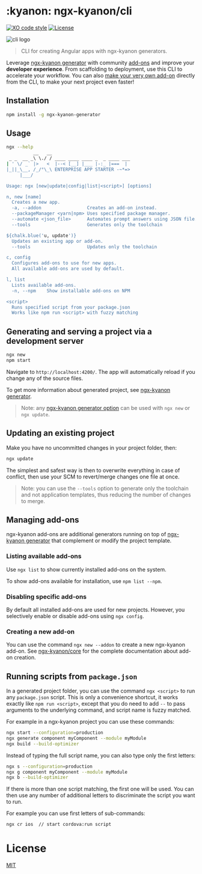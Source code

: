 # :kyanon: ngx-kyanon/cli

[![XO code style](https://img.shields.io/badge/code_style-XO-5ed9c7.svg)](https://github.com/sindresorhus/xo)
[![License](https://img.shields.io/badge/license-MIT-blue.svg)](../LICENSE)

![cli logo](https://user-images.githubusercontent.com/593151/31329388-2f1dc5c8-acda-11e7-9f37-e5b8cc17353c.png)

> CLI for creating Angular apps with ngx-kyanon generators.

Leverage [ngx-kyanon generator](https://github.com/ngx-kyanon/ngx-kyanon-generator) with community
[add-ons](https://www.npmjs.com/search?q=ngx-kyanon-addon) and improve your **developer experience**.
From scaffolding to deployment, use this CLI to accelerate your workflow.
You can also
[make your very own add-on](https://github.com/ngx-kyanon/ngx-kyanon-generator/tree/master/generators/addon) directly
from the CLI, to make your next project even faster!

## Installation

```sh
npm install -g ngx-kyanon-generator
```

## Usage

```sh
ngx --help
          __   __
 _ _  __ _\ \./ / ____ ____ ____ _  _ ____ ___
| ' \/ _` |>   <  |--< [__] |___ |-:_ |===  |
|_||_\__, /_/°\_\ ENTERPRISE APP STARTER -~*=>
     |___/

Usage: ngx [new|update|config|list|<script>] [options]

n, new [name]
  Creates a new app.
  -a, --addon                 Creates an add-on instead.
  --packageManager <yarn|npm> Uses specified package manager.
  --automate <json_file>      Automates prompt answers using JSON file.
  --tools                     Generates only the toolchain

${chalk.blue('u, update')}
  Updates an existing app or add-on.
  --tools                     Updates only the toolchain

c, config
  Configures add-ons to use for new apps.
  All available add-ons are used by default.

l, list
  Lists available add-ons.
  -n, --npm    Show installable add-ons on NPM

<script>
  Runs specified script from your package.json
  Works like npm run <script> with fuzzy matching
```

## Generating and serving a project via a development server

```sh
ngx new
npm start
```

Navigate to `http://localhost:4200/`.
The app will automatically reload if you change any of the source files.

To get more information about generated project, see
[ngx-kyanon generator](https://github.com/ngx-kyanon/ngx-kyanon-generator).

> Note: any [ngx-kyanon generator option](https://github.com/ngx-kyanon/ngx-kyanon-generator#generator-options) can be
> used with `ngx new` or `ngx update`.

## Updating an existing project

Make you have no uncommitted changes in your project folder, then:
```sh
ngx update
```

The simplest and safest way is then to overwrite everything in case of conflict, then use your SCM to revert/merge
changes one file at once.

> Note: you can use the `--tools` option to generate only the toolchain and not application templates, thus reducing
> the number of changes to merge.

## Managing add-ons

ngx-kyanon add-ons are additional generators running on top of
[ngx-kyanon generator](https://github.com/ngx-kyanon/ngx-kyanon-generator) that complement or modify the project
template.

### Listing available add-ons

Use `ngx list` to show currently installed add-ons on the system.

To show add-ons available for installation, use `npm list --npm`.

### Disabling specific add-ons

By default all installed add-ons are used for new projects.
However, you selectively enable or disable add-ons using `ngx config`.

### Creating a new add-on

You can use the command `ngx new --addon` to create a new ngx-kyanon add-on.
See [ngx-kyanon/core](https://github.com/ngx-kyanon/core) for the complete documentation about add-on creation.

## Running scripts from `package.json`

In a generated project folder, you can use the command `ngx <script>` to run any `package.json` script.
This is only a convenience shortcut, it works exactly like `npm run <script>`, except that you do need to add `--` to
pass arguments to the underlying command, and script name is fuzzy matched.

For example in a ngx-kyanon project you can use these commands:
```sh
ngx start --configuration=production
ngx generate component myComponent --module myModule
ngx build --build-optimizer
```

Instead of typing the full script name, you can also type only the first letters:
```sh
ngx s --configuration=production
ngx g component myComponent --module myModule
ngx b --build-optimizer
```

If there is more than one script matching, the first one will be used.
You can then use any number of additional letters to discriminate the script you want to run.

For example you can use first letters of sub-commands:
```sh
ngx cr ios  // start cordova:run script
```

# License

[MIT](../LICENSE)
